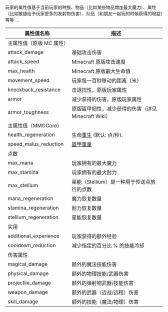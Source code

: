 玩家的属性值基于当前玩家的种族、物品（比如某些物品增加最大魔力）、属性（比如敏捷给予玩家更多的发射物伤害）、队伍（和朋友一起玩的时候获得的增益）等等 ...

| 属性值名称 | 描述 |
| --- | --- |
| 主属性值（原版 MC 属性）
| attack_damage | 基础攻击伤害 |
| attack_speed | Minecraft 原版攻击速度 |
| max_health | Minecraft 原版最大生命值 |
| movement_speed | 玩家每一百秒移动的距离（米） |
| knockback_resistance | 击退抗性，原版玩家属性 |
| armor | 减少获得的伤害，原版玩家属性 |
| armor_toughness | 原版盔甲韧性，减少获得的伤害（详见 Minecraft Wiki） |
| 主属性值（MMOCore）
| health_regeneration | 生命[重生](Combat-Log) (默认: 点/秒). |
| speed_malus_reduction | [盔甲重量](Armor-Weight) |
| 点数
| max_mana | 玩家拥有的最大魔力 |
| max_stamina | 玩家拥有的最大耐力 |
| max_stellium | 星能（Stellium）是一种用于传送点旅行的点数 |
| mana_regeneration | 魔力恢复数量 |
| stamina_regeneration | 耐力恢复数量 |
| stellium_regeneration | 星能恢复数量 |
| 实用
| additional_experience | 玩家获得的额外经验 |
| cooldown_reduction | 减少指定的百分比 % 的技能冷却 |
| 伤害属性
| magical_damage | 额外的魔法技能伤害 |
| physical_damage | 额外的物理技能/武器伤害 |
| projectile_damage | 额外的弹射物武器/技能伤害 |
| weapon_damage | 额外的武器（近战/远程）伤害 |
| skill_damage | 额外的技能（魔法/物理）伤害 |
